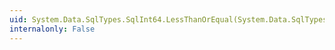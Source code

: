 ```yaml
---
uid: System.Data.SqlTypes.SqlInt64.LessThanOrEqual(System.Data.SqlTypes.SqlInt64,System.Data.SqlTypes.SqlInt64)
internalonly: False
---
```

